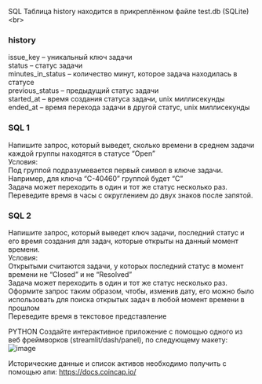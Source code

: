 SQL
Таблица history находится в прикреплённом файле test.db (SQLite) <br\>
### history
issue_key – уникальный ключ задачи  <br/>
status – статус задачи  <br/>
minutes_in_status – количество минут, которое задача находилась в статусе  <br/>
previous_status – предыдущий статус задачи  <br/>
started_at – время создания статуса задачи, unix миллисекунды   <br/>
ended_at – время перехода задачи в другой статус, unix миллисекунды   <br/>

### SQL 1
Напишите запрос, который выведет, сколько времени в среднем задачи каждой группы находятся в статусе “Open”   <br/>
Условия:  <br/>
Под группой подразумевается первый символ в ключе задачи. Например, для ключа “C-40460” группой будет “C”  <br/>
Задача может переходить в один и тот же статус несколько раз.  <br/>
Переведите время в часы с округлением до двух знаков после запятой.  <br/>

### SQL 2 
Напишите запрос, который выведет ключ задачи, последний статус и его время создания для задач, которые открыты на данный момент времени.  <br/>
Условия:  <br/>
Открытыми считаются задачи, у которых последний статус в момент времени не “Closed” и не “Resolved”  <br/>
Задача может переходить в один и тот же статус несколько раз.  <br/>
Оформите запрос таким образом, чтобы, изменив дату, его можно было использовать для поиска открытых задач в любой момент времени в прошлом  <br/>
Переведите время в текстовое представление  <br/>




PYTHON
Создайте интерактивное приложение с помощью одного из веб фреймворков (streamlit/dash/panel), по следующему макету:
![image](https://user-images.githubusercontent.com/87659757/236690823-9d34d82f-e363-4952-9e58-e6aed0665155.png)

Исторические данные и список активов необходимо получить с помощью апи:  https://docs.coincap.io/ 

